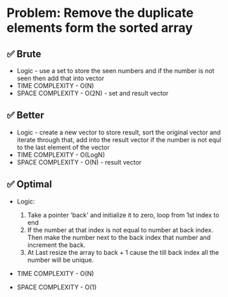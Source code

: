 # Problem: Remove the duplicate elements form the sorted array

## ✅ Brute
- Logic - use a set to store the seen numbers and if the number is not seen then add that into vector
- TIME COMPLEXITY - O(N)
- SPACE COMPLEXITY - O(2N) - set and result vector

## ✅ Better
- Logic - create a new vector to store result, sort the original vector and iterate through that, add into the result vector if the number is not equl to the last element of the vector
- TIME COMPLEXITY - O(LogN)
- SPACE COMPLEXITY - O(N) - result vector


## ✅ Optimal
- Logic: 
    1. Take a pointer 'back' and initialize it to zero, loop from 1st index to end 
    2. If the number at that index is not equal to number at back index. Then make the number next to the back index that number and increment the back.
    3. At Last resize the array to back + 1 cause the till back index all the number will be unique.

- TIME COMPLEXITY - O(N)
- SPACE COMPLEXITY - O(1)